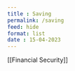 ```yaml
---
title : Saving
permalink: /saving
feed: hide
format: list
date : 15-04-2023
---
```


[[Financial Security]]

